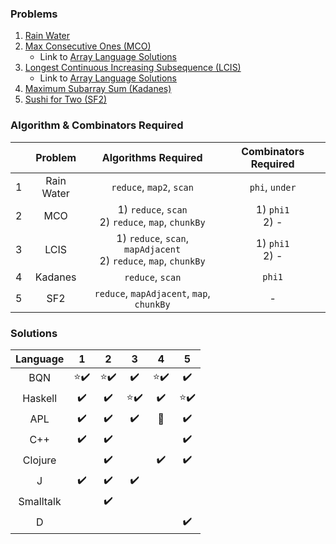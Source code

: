 ### Problems

1. [Rain Water](https://leetcode.com/problems/trapping-rain-water/description/)
2. [Max Consecutive Ones (MCO)](https://leetcode.com/problems/max-consecutive-ones/)
   * Link to [Array Language Solutions](https://github.com/codereport/array-language-comparisons/blob/main/comparisons/leetcode/P0485_MCO.md)
3. [Longest Continuous Increasing Subsequence (LCIS)](https://leetcode.com/problems/longest-continuous-increasing-subsequence/)
   * Link to [Array Language Solutions](https://github.com/codereport/array-language-comparisons/blob/main/comparisons/leetcode/P00674_LCIS.md)
4. [Maximum Subarray Sum (Kadanes)](https://leetcode.com/problems/maximum-subarray/)
5. [Sushi for Two (SF2)](https://codeforces.com/contest/1138/problem/A)

### Algorithm & Combinators Required

|       |  Problem   |                          Algorithms Required                          | Combinators Required |
| :---: | :--------: | :-------------------------------------------------------------------: | :------------------: |
|   1   | Rain Water |                       `reduce`, `map2`, `scan`                        |    `phi`, `under`    |
|   2   |    MCO     |        1) `reduce`, `scan` <br> 2) `reduce`, `map`, `chunkBy`         | 1) `phi1` <br> 2) -  |
|   3   |    LCIS    | 1) `reduce`, `scan`, `mapAdjacent` <br> 2) `reduce`, `map`, `chunkBy` | 1) `phi1` <br> 2) -  |
|   4   |  Kadanes   |                           `reduce`, `scan`                            |        `phi1`        |
|   5   |    SF2     |               `reduce`, `mapAdjacent`, `map`, `chunkBy`               |          -           |

### Solutions

| Language  |            1             |            2             |            3             |            4             |            5             |
| :-------: | :----------------------: | :----------------------: | :----------------------: | :----------------------: | :----------------------: |
|    BQN    | :star::heavy_check_mark: | :star::heavy_check_mark: |    :heavy_check_mark:    | :star::heavy_check_mark: |    :heavy_check_mark:    |
|  Haskell  |    :heavy_check_mark:    |    :heavy_check_mark:    | :star::heavy_check_mark: |    :heavy_check_mark:    | :star::heavy_check_mark: |
|    APL    |    :heavy_check_mark:    |    :heavy_check_mark:    |    :heavy_check_mark:    |     :no_entry_sign:      |    :heavy_check_mark:    |
|    C++    |    :heavy_check_mark:    |    :heavy_check_mark:    |                          |                          |    :heavy_check_mark:    |
|  Clojure  |                          |    :heavy_check_mark:    |                          |    :heavy_check_mark:    |    :heavy_check_mark:    |
|     J     |    :heavy_check_mark:    |    :heavy_check_mark:    |    :heavy_check_mark:    |                          |                          |
| Smalltalk |                          |    :heavy_check_mark:    |                          |                          |                          |
|     D     |                          |                          |                          |                          |    :heavy_check_mark:    |
